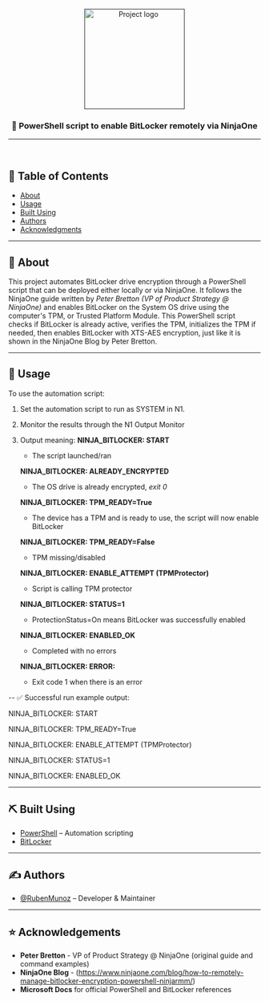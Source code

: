 <p align="center">
  <a href="" rel="noopener">
 <img width=200px height=200px src="https://i.imgur.com/s1wF4HP.png" alt="Project logo"></a>
</p>

<h3 align="center">🔐 PowerShell script to enable BitLocker remotely via NinjaOne</h3>

<div align="center">

</div>

---

<p align="center"> 
 
<br> 
</p>

## 📝 Table of Contents
- [About](#about)
- [Usage](#usage)
- [Built Using](#built_using)
- [Authors](#authors)
- [Acknowledgments](#acknowledgement)

---

## 🧐 About <a name = "about"></a>
This project automates BitLocker drive encryption through a PowerShell script that can be deployed either locally or via NinjaOne. It follows the NinjaOne guide written by *Peter Bretton (VP of Product Strategy @ NinjaOne)* and enables BitLocker on the System OS drive using the computer's TPM, or Trusted Platform Module. This PowerShell script checks if BitLocker is already active, verifies the TPM, initializes the TPM if needed, then enables BitLocker with XTS-AES encryption, just like it is shown in the NinjaOne Blog by Peter Bretton. 

---

## 🎈 Usage <a name="usage"></a>

To use the automation script:
1. Set the automation script to run as SYSTEM in N1.
2. Monitor the results through the N1 Output Monitor
3. Output meaning:
  **NINJA_BITLOCKER: START**
   
     - The script launched/ran
       
   **NINJA_BITLOCKER: ALREADY_ENCRYPTED**

     - The OS drive is already encrypted, *exit 0*
       
   **NINJA_BITLOCKER: TPM_READY=True**

     - The device has a TPM and is ready to use, the script will now enable BitLocker
       
   **NINJA_BITLOCKER: TPM_READY=False**

     - TPM missing/disabled
       
   **NINJA_BITLOCKER: ENABLE_ATTEMPT (TPMProtector)**

     - Script is calling TPM protector
       
   **NINJA_BITLOCKER: STATUS=1**

     - ProtectionStatus=On means BitLocker was successfully enabled
       
   **NINJA_BITLOCKER: ENABLED_OK**

     - Completed with no errors
       
   **NINJA_BITLOCKER: ERROR:**

     - Exit code 1 when there is an error

--
✅ Successful run example output:

NINJA_BITLOCKER: START

NINJA_BITLOCKER: TPM_READY=True

NINJA_BITLOCKER: ENABLE_ATTEMPT (TPMProtector)

NINJA_BITLOCKER: STATUS=1

NINJA_BITLOCKER: ENABLED_OK

---

## ⛏️ Built Using <a name = "built_using"></a>
- [PowerShell](https://learn.microsoft.com/en-us/powershell/) – Automation scripting
- [BitLocker](https://learn.microsoft.com/en-us/windows/security/operating-system-security/data-protection/bitlocker/)

---

## ✍️ Authors <a name = "authors"></a>
- [@RubenMunoz](https://github.com/rubenmunoz7) – Developer & Maintainer  
---

## ⭐ Acknowledgements <a name = "acknowledgement"></a>
- **Peter Bretton** - VP of Product Strategy @ NinjaOne (original guide and command examples)
- **NinjaOne Blog** - (https://www.ninjaone.com/blog/how-to-remotely-manage-bitlocker-encryption-powershell-ninjarmm/)
- **Microsoft Docs** for official PowerShell and BitLocker references
